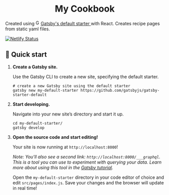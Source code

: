 
<h1 align="center">
  My Cookbook 
</h1>

<p>Created using <a href="https://www.gatsbyjs.com/">
    <img alt="Gatsby" src="https://www.gatsbyjs.com/Gatsby-Monogram.svg" width="16" />Gatsby's default starter
  </a> with React. Creates recipe pages from static yaml files.</p>
  
  [![Netlify Status](https://api.netlify.com/api/v1/badges/dcfb4a9f-c977-4958-9693-dbc3b18c0ab4/deploy-status)](https://app.netlify.com/sites/smtz-cookbook/deploys)

## 🚀 Quick start

1.  **Create a Gatsby site.**

    Use the Gatsby CLI to create a new site, specifying the default starter.

    ```shell
    # create a new Gatsby site using the default starter
    gatsby new my-default-starter https://github.com/gatsbyjs/gatsby-starter-default
    ```

1.  **Start developing.**

    Navigate into your new site’s directory and start it up.

    ```shell
    cd my-default-starter/
    gatsby develop
    ```

1.  **Open the source code and start editing!**

    Your site is now running at `http://localhost:8000`!

    _Note: You'll also see a second link: _`http://localhost:8000/___graphql`_. This is a tool you can use to experiment with querying your data. Learn more about using this tool in the [Gatsby tutorial](https://www.gatsbyjs.org/tutorial/part-five/#introducing-graphiql)._

    Open the `my-default-starter` directory in your code editor of choice and edit `src/pages/index.js`. Save your changes and the browser will update in real time!
